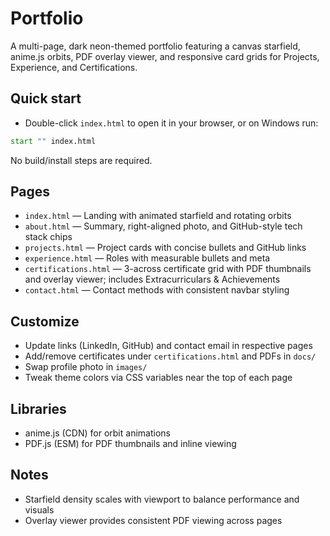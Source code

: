# Portfolio

A multi-page, dark neon-themed portfolio featuring a canvas starfield, anime.js orbits, PDF overlay viewer, and responsive card grids for Projects, Experience, and Certifications.

## Quick start

- Double-click `index.html` to open it in your browser, or on Windows run:

```cmd
start "" index.html
```

No build/install steps are required.

## Pages

- `index.html` — Landing with animated starfield and rotating orbits
- `about.html` — Summary, right-aligned photo, and GitHub-style tech stack chips
- `projects.html` — Project cards with concise bullets and GitHub links
- `experience.html` — Roles with measurable bullets and meta
- `certifications.html` — 3-across certificate grid with PDF thumbnails and overlay viewer; includes Extracurriculars & Achievements
- `contact.html` — Contact methods with consistent navbar styling

## Customize

- Update links (LinkedIn, GitHub) and contact email in respective pages
- Add/remove certificates under `certifications.html` and PDFs in `docs/`
- Swap profile photo in `images/`
- Tweak theme colors via CSS variables near the top of each page

## Libraries

- anime.js (CDN) for orbit animations
- PDF.js (ESM) for PDF thumbnails and inline viewing

## Notes

- Starfield density scales with viewport to balance performance and visuals
- Overlay viewer provides consistent PDF viewing across pages